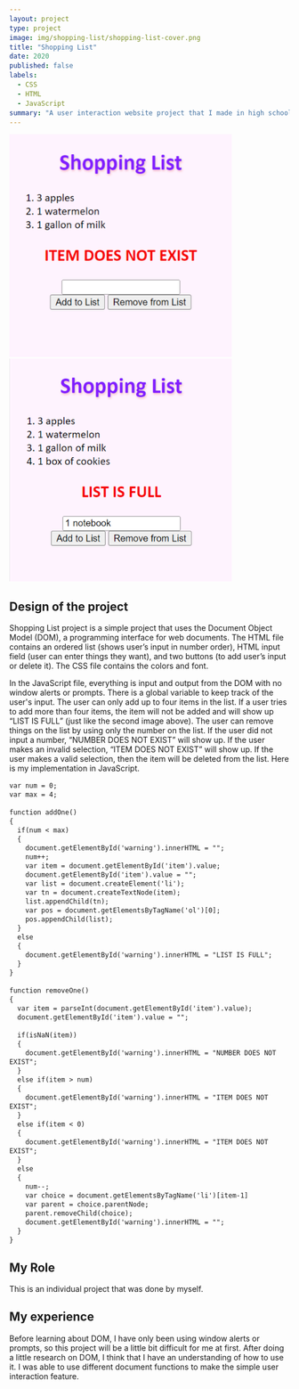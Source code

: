 ```yaml
---
layout: project
type: project
image: img/shopping-list/shopping-list-cover.png
title: "Shopping List"
date: 2020
published: false
labels:
  - CSS
  - HTML
  - JavaScript
summary: "A user interaction website project that I made in high school."
---
```


<div class="text-center">
  <img width="400px" src="../img/shopping-list/dne.png" >
  <img width="400px" src="../img/shopping-list/full.png" >
</div>

## Design of the project

Shopping List project is a simple project that uses the Document Object Model (DOM), a programming interface for web documents. The HTML file contains an ordered list (shows user’s input in number order), HTML input field (user can enter things they want), and two buttons (to add user’s input or delete it). The CSS file contains the colors and font.

In the JavaScript file, everything is input and output from the DOM with no window alerts or prompts. There is a global variable to keep track of the user's input. The user can only add up to four items in the list. If a user tries to add more than four items, the item will not be added and will show up “LIST IS FULL” (just like the second image above). The user can remove things on the list by using only the number on the list. If the user did not input a number, “NUMBER DOES NOT EXIST” will show up. If the user makes an invalid selection, “ITEM DOES NOT EXIST” will show up. If the user makes a valid selection, then the item will be deleted from the list. Here is my implementation in JavaScript.

```
var num = 0;
var max = 4;

function addOne()
{
  if(num < max)
  {
    document.getElementById('warning').innerHTML = "";
    num++;
    var item = document.getElementById('item').value;
    document.getElementById('item').value = "";
    var list = document.createElement('li');
    var tn = document.createTextNode(item);
    list.appendChild(tn);
    var pos = document.getElementsByTagName('ol')[0];
    pos.appendChild(list);
  }
  else
  {
    document.getElementById('warning').innerHTML = "LIST IS FULL";
  }
}

function removeOne()
{
  var item = parseInt(document.getElementById('item').value);
  document.getElementById('item').value = "";
  
  if(isNaN(item))
  {
    document.getElementById('warning').innerHTML = "NUMBER DOES NOT EXIST";
  }
  else if(item > num)
  {
    document.getElementById('warning').innerHTML = "ITEM DOES NOT EXIST";
  }
  else if(item < 0)
  {
    document.getElementById('warning').innerHTML = "ITEM DOES NOT EXIST";
  }
  else
  {
    num--;
    var choice = document.getElementsByTagName('li')[item-1]
    var parent = choice.parentNode;
    parent.removeChild(choice);
    document.getElementById('warning').innerHTML = "";
  }
}
```

## My Role

This is an individual project that was done by myself.

## My experience

Before learning about DOM, I have only been using window alerts or prompts, so this project will be a little bit difficult for me at first. After doing a little research on DOM, I think that I have an understanding of how to use it. I was able to use different document functions to make the simple user interaction feature.
